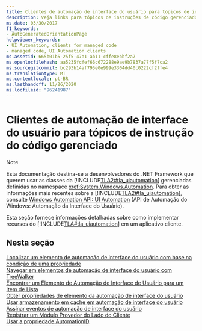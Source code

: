 ```yaml
---
title: Clientes de automação de interface do usuário para tópicos de instrução do código gerenciado
description: Veja links para tópicos de instruções de código gerenciado, que fornecem informações detalhadas sobre a implementação de recursos da automação da interface do usuário da Microsoft em um aplicativo cliente.
ms.date: 03/30/2017
f1_keywords:
- AutoGeneratedOrientationPage
helpviewer_keywords:
- UI Automation, clients for managed code
- managed code, UI Automation clients
ms.assetid: 665b01b5-25f5-47a1-ab11-cffe8ebbf2a7
ms.openlocfilehash: aa5235fcfef66c672288e9ae9b7837a77f5f7ca2
ms.sourcegitcommit: bc293b14af795e0e999e3304dd40c0222cf2ffe4
ms.translationtype: MT
ms.contentlocale: pt-BR
ms.lasthandoff: 11/26/2020
ms.locfileid: "96241987"
---
```

# <a name="ui-automation-clients-for-managed-code-how-to-topics"></a>Clientes de automação de interface do usuário para tópicos de instrução do código gerenciado

> [!NOTE]
> Esta documentação destina-se a desenvolvedores do .NET Framework que querem usar as classes da [!INCLUDE[TLA2#tla_uiautomation](../../../includes/tla2sharptla-uiautomation-md.md)] gerenciadas definidas no namespace <xref:System.Windows.Automation>. Para obter as informações mais recentes sobre a [!INCLUDE[TLA2#tla_uiautomation](../../../includes/tla2sharptla-uiautomation-md.md)], consulte [Windows Automation API: UI Automation](/windows/win32/winauto/entry-uiauto-win32) (API de Automação do Windows: Automação da Interface do Usuário).  
  
 Esta seção fornece informações detalhadas sobre como implementar recursos do [!INCLUDE[TLA#tla_uiautomation](../../../includes/tlasharptla-uiautomation-md.md)] em um aplicativo cliente.  
  
## <a name="in-this-section"></a>Nesta seção  

 [Localizar um elemento de automação de interface do usuário com base na condição de uma propriedade](find-a-ui-automation-element-based-on-a-property-condition.md)  
 [Navegar em elementos de automação de interface do usuário com TreeWalker](navigate-among-ui-automation-elements-with-treewalker.md)  
 [Encontrar um Elemento de Automação de Interface de Usuário para um Item de Lista](find-a-ui-automation-element-for-a-list-item.md)  
 [Obter propriedades de elemento da automação de interface do usuário](get-ui-automation-element-properties.md)  
 [Usar armazenamento em cache em automação de interface do usuário](use-caching-in-ui-automation.md)  
 [Assinar eventos de automação de interface do usuário](subscribe-to-ui-automation-events.md)  
 [Registrar um Módulo Provedor do Lado do Cliente](register-a-client-side-provider-assembly.md)  
 [Usar a propriedade AutomationID](use-the-automationid-property.md)
